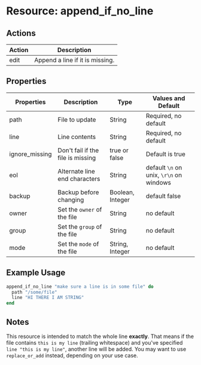 # Resource: append_if_no_line

## Actions

| Action | Description                     |
| ------ | ------------------------------- |
| edit   | Append a line if it is missing. |

## Properties

| Properties     | Description                       | Type             | Values and Default                      |
| -------------- | --------------------------------- | ---------------- | --------------------------------------- |
| path           | File to update                    | String           | Required, no default                    |
| line           | Line contents                     | String           | Required, no default                    |
| ignore_missing | Don't fail if the file is missing | true or false    | Default is true                         |
| eol            | Alternate line end characters     | String           | default `\n` on unix, `\r\n` on windows |
| backup         | Backup before changing            | Boolean, Integer | default false                           |
| owner          | Set the `owner` of the file       | String           | no default                              |
| group          | Set the `group` of the file       | String           | no default                              |
| mode           | Set the `mode` of the file        | String, Integer  | no default                              |

## Example Usage

```ruby
append_if_no_line "make sure a line is in some file" do
  path "/some/file"
  line "HI THERE I AM STRING"
end
```

## Notes

This resource is intended to match the whole line **exactly**. That means if the file contains `this is my line` (trailing whitespace) and you've specified `line "this is my line"`, another line will be added. You may want to use `replace_or_add` instead, depending on your use case.
